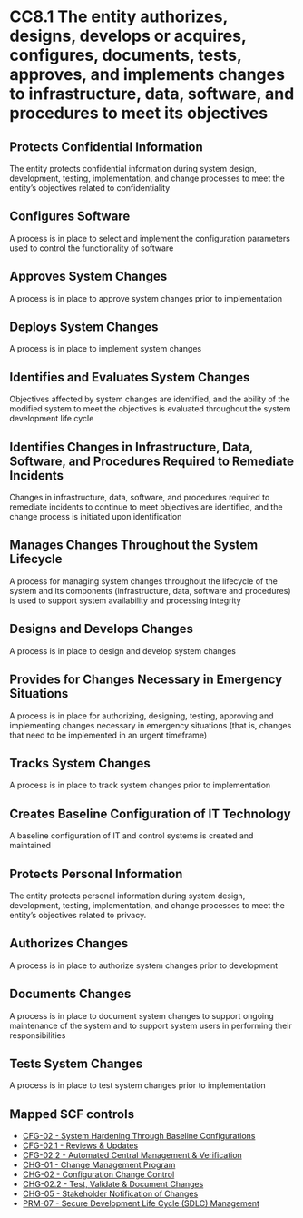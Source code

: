 # CC8.1 The entity authorizes, designs, develops or acquires, configures, documents, tests, approves, and implements changes to infrastructure, data, software, and procedures to meet its objectives
## Protects Confidential Information
The entity protects confidential information during system design, development, testing, implementation, and change processes to meet the entity’s objectives related to confidentiality
## Configures Software
A process is in place to select and implement the configuration parameters used to control the functionality of software
## Approves System Changes
A process is in place to approve system changes prior to implementation
## Deploys System Changes
A process is in place to implement system changes
## Identifies and Evaluates System Changes
Objectives affected by system changes are identified, and the ability of the modified system to meet the objectives is evaluated throughout the system development life cycle
## Identifies Changes in Infrastructure, Data, Software, and Procedures Required to Remediate Incidents
Changes in infrastructure, data, software, and procedures required to remediate incidents to continue to meet objectives are identified, and the change process is initiated upon identification
## Manages Changes Throughout the System Lifecycle
A process for managing system changes throughout the lifecycle of the system and its components (infrastructure, data, software and procedures) is used to support system availability and processing integrity
## Designs and Develops Changes
A process is in place to design and develop system changes
## Provides for Changes Necessary in Emergency Situations
A process is in place for authorizing, designing, testing, approving and implementing changes necessary in emergency situations (that is, changes that need to be implemented in an urgent timeframe)
## Tracks System Changes
A process is in place to track system changes prior to implementation
## Creates Baseline Configuration of IT Technology
A baseline configuration of IT and control systems is created and maintained
## Protects Personal Information
The entity protects personal information during system design, development, testing, implementation, and change processes to meet the entity’s objectives related to privacy.
## Authorizes Changes
A process is in place to authorize system changes prior to development
## Documents Changes
A process is in place to document system changes to support ongoing maintenance of the system and to support system users in performing their responsibilities
## Tests System Changes
A process is in place to test system changes prior to implementation
## Mapped SCF controls
- [CFG-02 - System Hardening Through Baseline Configurations](../scf/cfg-02-systemhardeningthroughbaselineconfigurations.md)
- [CFG-02.1 - Reviews & Updates](../scf/cfg-021-reviews&updates.md)
- [CFG-02.2 - Automated Central Management & Verification](../scf/cfg-022-automatedcentralmanagement&verification.md)
- [CHG-01 - Change Management Program](../scf/chg-01-changemanagementprogram.md)
- [CHG-02 - Configuration Change Control](../scf/chg-02-configurationchangecontrol.md)
- [CHG-02.2 - Test, Validate & Document Changes](../scf/chg-022-test,validate&documentchanges.md)
- [CHG-05 - Stakeholder Notification of Changes](../scf/chg-05-stakeholdernotificationofchanges.md)
- [PRM-07 - Secure Development Life Cycle (SDLC) Management](../scf/prm-07-securedevelopmentlifecycle(sdlc)management.md)